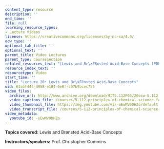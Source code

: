 ```yaml
---
content_type: resource
description: ''
end_time: ''
file: null
learning_resource_types:
- Lecture Videos
license: https://creativecommons.org/licenses/by-nc-sa/4.0/
ocw_type: ''
optional_tab_title: ''
optional_text: ''
parent_title: Video Lectures
parent_type: CourseSection
related_resources_text: "[Lewis and Br\xF8nsted Acid-Base Concepts (PDF)](/courses/5-112-principles-of-chemical-science-fall-2005/resources/lecture20)"
resource_index_text: ''
resourcetype: Video
start_time: ''
title: "Lecture 20: Lewis and Br\xF8nsted Acid-Base Concepts"
uid: 63abf444-4958-e184-6e8f-c07b9bcec755
video_files:
  archive_url: http://www.archive.org/download/MIT5.112F05/20ocw-5.112-28oct2005-220k.mp4
  video_captions_file: /courses/5-112-principles-of-chemical-science-fall-2005/1e225634c10e57b0a0b0849887f2b0f3_-uEwMV9DHZo.vtt
  video_thumbnail_file: https://img.youtube.com/vi/-uEwMV9DHZo/default.jpg
  video_transcript_file: /courses/5-112-principles-of-chemical-science-fall-2005/45e0893229e7532c0d5c05b32c957733_-uEwMV9DHZo.pdf
video_metadata:
  youtube_id: -uEwMV9DHZo
---
```


**Topics covered:** Lewis and Brønsted Acid-Base Concepts

**Instructors/speakers:** Prof. Christopher Cummins

